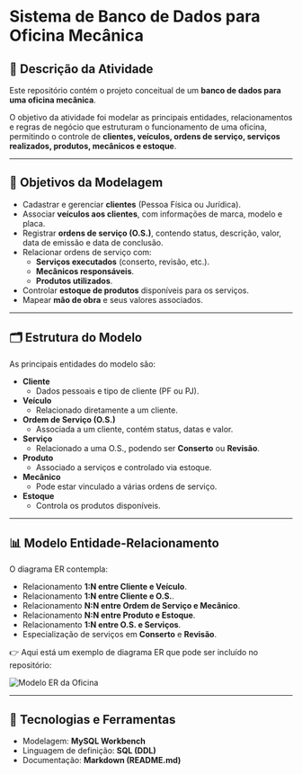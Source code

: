 # Sistema de Banco de Dados para Oficina Mecânica

## 📌 Descrição da Atividade
Este repositório contém o projeto conceitual de um **banco de dados para uma oficina mecânica**.  

O objetivo da atividade foi modelar as principais entidades, relacionamentos e regras de negócio que estruturam o funcionamento de uma oficina, permitindo o controle de **clientes, veículos, ordens de serviço, serviços realizados, produtos, mecânicos e estoque**.

---

## 🎯 Objetivos da Modelagem
- Cadastrar e gerenciar **clientes** (Pessoa Física ou Jurídica).  
- Associar **veículos aos clientes**, com informações de marca, modelo e placa.  
- Registrar **ordens de serviço (O.S.)**, contendo status, descrição, valor, data de emissão e data de conclusão.  
- Relacionar ordens de serviço com:  
  - **Serviços executados** (conserto, revisão, etc.).  
  - **Mecânicos responsáveis**.  
  - **Produtos utilizados**.  
- Controlar **estoque de produtos** disponíveis para os serviços.  
- Mapear **mão de obra** e seus valores associados.  

---

## 🗂️ Estrutura do Modelo
As principais entidades do modelo são:

- **Cliente**  
  - Dados pessoais e tipo de cliente (PF ou PJ).  
- **Veículo**  
  - Relacionado diretamente a um cliente.  
- **Ordem de Serviço (O.S.)**  
  - Associada a um cliente, contém status, datas e valor.  
- **Serviço**  
  - Relacionado a uma O.S., podendo ser **Conserto** ou **Revisão**.  
- **Produto**  
  - Associado a serviços e controlado via estoque.  
- **Mecânico**  
  - Pode estar vinculado a várias ordens de serviço.  
- **Estoque**  
  - Controla os produtos disponíveis.  

---

## 📊 Modelo Entidade-Relacionamento
O diagrama ER contempla:
- Relacionamento **1:N entre Cliente e Veículo**.  
- Relacionamento **1:N entre Cliente e O.S.**.  
- Relacionamento **N:N entre Ordem de Serviço e Mecânico**.  
- Relacionamento **N:N entre Produto e Estoque**.  
- Relacionamento **1:N entre O.S. e Serviços**.  
- Especialização de serviços em **Conserto** e **Revisão**.  

👉 Aqui está um exemplo de diagrama ER que pode ser incluído no repositório:

![Modelo ER da Oficina](./modelo-er-oficina.png)

---

## 🚀 Tecnologias e Ferramentas
- Modelagem: **MySQL Workbench**  
- Linguagem de definição: **SQL (DDL)**  
- Documentação: **Markdown (README.md)**  
